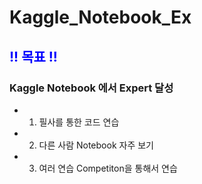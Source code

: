 # Kaggle_Notebook_Ex

## <b style = "color : blue">!! 목표 !!</b>
### Kaggle Notebook 에서 Expert 달성

- 1. 필사를 통한 코드 연습
- 2. 다른 사람 Notebook 자주 보기
- 3. 여러 연습 Competiton을 통해서 연습

